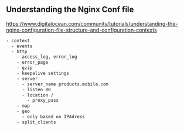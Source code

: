 ## Understanding the Nginx Conf file
https://www.digitalocean.com/community/tutorials/understanding-the-nginx-configuration-file-structure-and-configuration-contexts

```bash
- context
  - events
  - http
    - access_log, error_log
    - error_page
    - gzip
    - keepalive settings
    - server
      - server_name products.mobile.com
      - listen 80 
      - location /
        - proxy_pass 
    - map
    - geo
      - only based on IPAdress
    - split_clients
```

